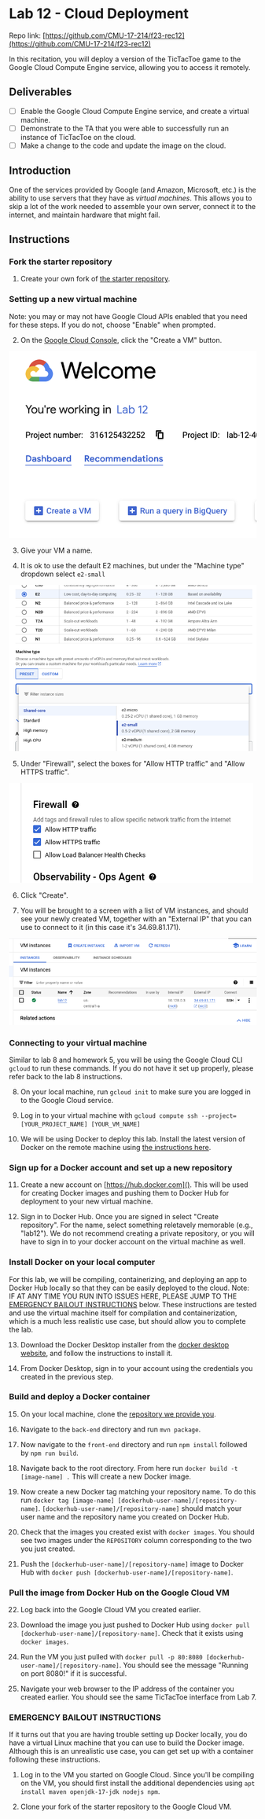 # Lab 12 - Cloud Deployment

Repo link: [https://github.com/CMU-17-214/f23-rec12](https://github.com/CMU-17-214/f23-rec12)

In this recitation, you will deploy a version of the TicTacToe game to the
Google Cloud Compute Engine service, allowing you to access it remotely.

## Deliverables
- [ ] Enable the Google Cloud Compute Engine service, and create a virtual machine.
- [ ] Demonstrate to the TA that you were able to successfully run an instance
      of TicTacToe on the cloud.
- [ ] Make a change to the code and update the image on the cloud.

## Introduction
One of the services provided by Google (and Amazon, Microsoft, etc.) is the
ability to use servers that they have as _virtual machines_. This allows you to
skip a lot of the work needed to assemble your own server, connect it to the
internet, and maintain hardware that might fail.

## Instructions

### Fork the starter repository

1. Create your own fork of [the starter repository](https://github.com/CMU-17-214/f23-rec12).

### Setting up a new virtual machine
Note: you may or may not have Google Cloud APIs enabled that you need for these
steps. If you do not, choose "Enable" when prompted.

2. On the [Google Cloud Console](https://console.cloud.google.com), click the
   "Create a VM" button.

![createvm](images/lab12/create-a-vm.png)

3. Give your VM a name.

4. It is ok to use the default E2 machines, but under the "Machine type"
   dropdown select `e2-small`

![selectvm](images/lab12/select-vm.png)

5. Under "Firewall", select the boxes for "Allow HTTP traffic" and "Allow HTTPS
   traffic".

![selecttraffic](images/lab12/select-traffic.png)

6. Click "Create".

7. You will be brought to a screen with a list of VM instances, and should see
your newly created VM, together with an "External IP" that you can use to
connect to it (in this case it's 34.69.81.171).

![details](images/lab12/details.png)

### Connecting to your virtual machine
Similar to lab 8 and homework 5, you will be using the Google Cloud CLI `gcloud`
to run these commands. If you do not have it set up properly, please refer back
to the lab 8 instructions.

8. On your local machine, run `gcloud init` to make sure you are logged in to
   the Google Cloud service.

9. Log in to your virtual machine with `gcloud compute ssh
   --project=[YOUR_PROJECT_NAME] [YOUR_VM_NAME]`

10. We will be using Docker to deploy this lab. Install the latest version of
   Docker on the remote machine using [the instructions
   here](https://docs.docker.com/engine/install/debian/#install-using-the-repository).

### Sign up for a Docker account and set up a new repository

11. Create a new account on [https://hub.docker.com](). This will be used for
creating Docker images and pushing them to Docker Hub for deployment to your new
virtual machine.

12. Sign in to Docker Hub. Once you are signed in select "Create repository". For
the name, select something reletavely memorable (e.g., "lab12"). We do not
recommend creating a private repository, or you will have to sign in to your
docker account on the virtual machine as well.

### Install Docker on your local computer

For this lab, we will be compiling, containerizing, and deploying an app to
Docker Hub locally so that they can be easily deployed to the cloud. Note: IF AT
ANY TIME YOU RUN INTO ISSUES HERE, PLEASE JUMP TO THE [EMERGENCY BAILOUT
INSTRUCTIONS](#emergency-bailout-instructions) below. These instructions are
tested and use the virtual machine itself for compilation and containerization,
which is a much less realistic use case, but should allow you to complete the lab.

13. Download the Docker Desktop installer from the [docker desktop
website](https://docs.docker.com/desktop/), and follow the instructions to
install it.

14. From Docker Desktop, sign in to your account using the credentials you
created in the previous step.

### Build and deploy a Docker container
15. On your local machine, clone the [repository we provide you]().

16. Navigate to the `back-end` directory and run `mvn package`.

17. Now navigate to the `front-end` directory and run `npm install` followed by
`npm run build`.

18. Navigate back to the root directory. From here run `docker build -t
[image-name] .` This will create a new Docker image.

19. Now create a new Docker tag matching your repository name. To do this run
`docker tag [image-name]
[dockerhub-user-name]/[repository-name]`. `[dockerhub-user-name]/[repository-name]`
should match your user name and the repository name you created on Docker Hub.

20. Check that the images you created exist with `docker images`. You should see
two images under the `REPOSITORY` column corresponding to the two you just
created.

21. Push the `[dockerhub-user-name]/[repository-name]` image to Docker Hub with
`docker push [dockerhub-user-name]/[repository-name]`.


### Pull the image from Docker Hub on the Google Cloud VM
22. Log back into the Google Cloud VM you created earlier.

23. Download the image you just pushed to Docker Hub using `docker pull
[dockerhub-user-name]/[repository-name]`. Check that it exists using `docker
images`.

24. Run the VM you just pulled with `docker pull -p 80:8080
[dockerhub-user-name]/[repository-name]`. You should see the message "Running on
port 8080!" if it is successful.

25. Navigate your web browser to the IP address of the container you created
earlier. You should see the same TicTacToe interface from Lab 7.

### EMERGENCY BAILOUT INSTRUCTIONS

If it turns out that you are having trouble setting up Docker locally, you do
have a virtual Linux machine that you can use to build the Docker
image. Although this is an unrealistic use case, you can get set up with a
container following these instructions.

1. Log in to the VM you started on Google Cloud. Since you'll be compiling on
the VM, you should first install the additional dependencies using `apt install
maven openjdk-17-jdk nodejs npm`.

2. Clone your fork of the starter repository to the Google Cloud VM.
